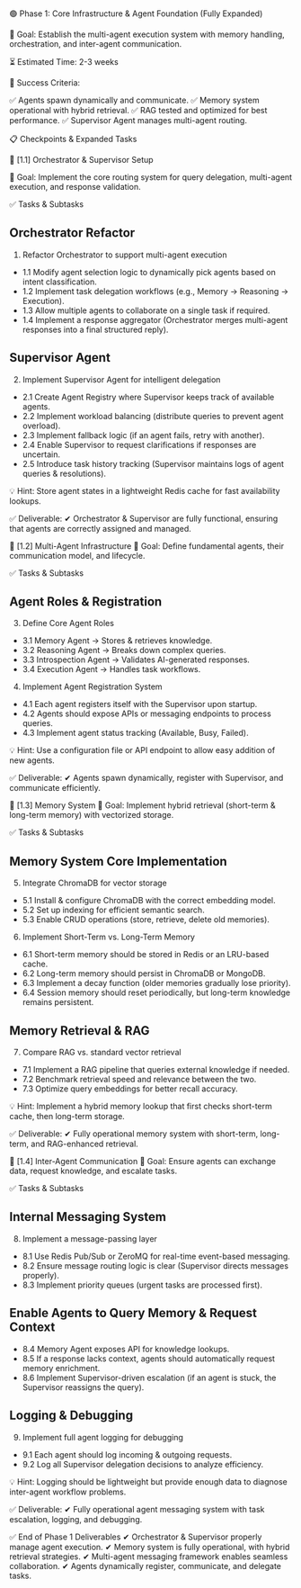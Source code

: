 🟢 Phase 1: Core Infrastructure & Agent Foundation (Fully Expanded)

🔹 Goal: Establish the multi-agent execution system with memory handling, orchestration, and inter-agent communication.

⏳ Estimated Time: 2-3 weeks

🎯 Success Criteria:

✅ Agents spawn dynamically and communicate.
✅ Memory system operational with hybrid retrieval.
✅ RAG tested and optimized for best performance.
✅ Supervisor Agent manages multi-agent routing.

📋 Checkpoints & Expanded Tasks

📌 [1.1] Orchestrator & Supervisor Setup

🔹 Goal: Implement the core routing system for query delegation, multi-agent execution, and response validation.

✅ Tasks & Subtasks

## Orchestrator Refactor
   1. Refactor Orchestrator to support multi-agent execution

   - 1.1 Modify agent selection logic to dynamically pick agents based on intent classification.
   - 1.2 Implement task delegation workflows (e.g., Memory → Reasoning → Execution).
   - 1.3 Allow multiple agents to collaborate on a single task if required.
   - 1.4 Implement a response aggregator (Orchestrator merges multi-agent responses into a final structured reply).

## Supervisor Agent
 2. Implement Supervisor Agent for intelligent delegation
 
   - 2.1 Create Agent Registry where Supervisor keeps track of available agents.
   - 2.2 Implement workload balancing (distribute queries to prevent agent overload).
   - 2.3 Implement fallback logic (if an agent fails, retry with another).
   - 2.4 Enable Supervisor to request clarifications if responses are uncertain.
   - 2.5 Introduce task history tracking (Supervisor maintains logs of agent queries & resolutions).

💡 Hint: Store agent states in a lightweight Redis cache for fast availability lookups.

✅ Deliverable:
✔ Orchestrator & Supervisor are fully functional, ensuring that agents are correctly assigned and managed.

📌 [1.2] Multi-Agent Infrastructure
🔹 Goal: Define fundamental agents, their communication model, and lifecycle.

✅ Tasks & Subtasks

## Agent Roles & Registration
 3. Define Core Agent Roles

   - 3.1 Memory Agent → Stores & retrieves knowledge.
   - 3.2 Reasoning Agent → Breaks down complex queries.
   - 3.3 Introspection Agent → Validates AI-generated responses.
   - 3.4 Execution Agent → Handles task workflows.
 
 4. Implement Agent Registration System

   - 4.1 Each agent registers itself with the Supervisor upon startup.
   - 4.2 Agents should expose APIs or messaging endpoints to process queries.
   - 4.3 Implement agent status tracking (Available, Busy, Failed).

💡 Hint: Use a configuration file or API endpoint to allow easy addition of new agents.

✅ Deliverable:
✔ Agents spawn dynamically, register with Supervisor, and communicate efficiently.

📌 [1.3] Memory System
🔹 Goal: Implement hybrid retrieval (short-term & long-term memory) with vectorized storage.

✅ Tasks & Subtasks

## Memory System Core Implementation
 5. Integrate ChromaDB for vector storage

   - 5.1 Install & configure ChromaDB with the correct embedding model.
   - 5.2 Set up indexing for efficient semantic search.
   - 5.3 Enable CRUD operations (store, retrieve, delete old memories).
 
 6. Implement Short-Term vs. Long-Term Memory

   - 6.1 Short-term memory should be stored in Redis or an LRU-based cache.
   - 6.2 Long-term memory should persist in ChromaDB or MongoDB.
   - 6.3 Implement a decay function (older memories gradually lose priority).
   - 6.4 Session memory should reset periodically, but long-term knowledge remains persistent.

## Memory Retrieval & RAG
 7. Compare RAG vs. standard vector retrieval

   - 7.1 Implement a RAG pipeline that queries external knowledge if needed.
   - 7.2 Benchmark retrieval speed and relevance between the two.
   - 7.3 Optimize query embeddings for better recall accuracy.

💡 Hint: Implement a hybrid memory lookup that first checks short-term cache, then long-term storage.

✅ Deliverable:
✔ Fully operational memory system with short-term, long-term, and RAG-enhanced retrieval.

📌 [1.4] Inter-Agent Communication
🔹 Goal: Ensure agents can exchange data, request knowledge, and escalate tasks.

✅ Tasks & Subtasks

## Internal Messaging System
 8. Implement a message-passing layer

   - 8.1 Use Redis Pub/Sub or ZeroMQ for real-time event-based messaging.
   - 8.2 Ensure message routing logic is clear (Supervisor directs messages properly).
   - 8.3 Implement priority queues (urgent tasks are processed first).

## Enable Agents to Query Memory & Request Context

   - 8.4 Memory Agent exposes API for knowledge lookups.
   - 8.5 If a response lacks context, agents should automatically request memory enrichment.
   - 8.6 Implement Supervisor-driven escalation (if an agent is stuck, the Supervisor reassigns the query).

## Logging & Debugging
 9. Implement full agent logging for debugging

   - 9.1 Each agent should log incoming & outgoing requests.
   - 9.2 Log all Supervisor delegation decisions to analyze efficiency.

💡 Hint: Logging should be lightweight but provide enough data to diagnose inter-agent workflow problems.

✅ Deliverable:
✔ Fully operational agent messaging system with task escalation, logging, and debugging.

✅ End of Phase 1 Deliverables
✔ Orchestrator & Supervisor properly manage agent execution.
✔ Memory system is fully operational, with hybrid retrieval strategies.
✔ Multi-agent messaging framework enables seamless collaboration.
✔ Agents dynamically register, communicate, and delegate tasks.